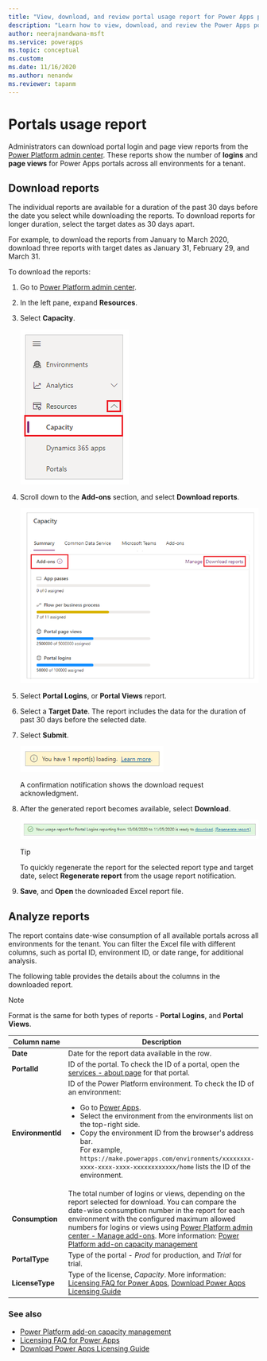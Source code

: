 ```yaml
---
title: "View, download, and review portal usage report for Power Apps portals | MicrosoftDocs"
description: "Learn how to view, download, and review the Power Apps portals usage report from the Power Platform admin center."
author: neerajnandwana-msft
ms.service: powerapps
ms.topic: conceptual
ms.custom: 
ms.date: 11/16/2020
ms.author: nenandw
ms.reviewer: tapanm
---
```

 
# Portals usage report

Administrators can download portal login and page view reports from the [Power Platform admin center](https://admin.powerplatform.com). These reports show the number of **logins** and **page views** for Power Apps portals across all environments for a tenant.

## Download reports

The individual reports are available for a duration of the past 30 days before the date you select while downloading the reports. To download reports for longer duration, select the target dates as 30 days apart.

For example, to download the reports from January to March 2020, download three reports with target dates as January 31, February 29, and March 31.

To download the reports:

1. Go to [Power Platform admin center](https://admin.powerplatform.com).

1. In the left pane, expand **Resources**.

1. Select **Capacity**.

    ![Capacity](media/portal-usage-reports/select-capacity.png "Capacity")

1. Scroll down to the **Add-ons** section, and select **Download reports**.

    ![Add-ons](media/portal-usage-reports/summary-add-ons.png "Add-ons")

1. Select **Portal Logins**, or **Portal Views** report.

1. Select a **Target Date**. The report includes the data for the duration of past 30 days before the selected date.

1. Select **Submit**.

    ![Confirmation for the request](media/portal-usage-reports/confirmation.png "Confirmation for the request")

    A confirmation notification shows the download request acknowledgment.

1. After the generated report becomes available, select **Download**.

    ![Download report](media/portal-usage-reports/download-notification.png "Download report")

    > [!TIP]
    > To quickly regenerate the report for the selected report type and target date, select **Regenerate report** from the usage report notification.

1. **Save**, and **Open** the downloaded Excel report file.

## Analyze reports

The report contains date-wise consumption of all available portals across all environments for the tenant. You can filter the Excel file with different columns, such as portal ID, environment ID, or date range, for additional analysis.

The following table provides the details about the columns in the downloaded report.

> [!NOTE]
> Format is the same for both types of reports - **Portal Logins**, and **Portal Views**.

| Column name | Description |
| - | - |
| **Date** | Date for the report data available in the row. |
| **PortalId** | ID of the portal. To check the ID of a portal, open the [services - about page](clear-server-side-cache.md) for that portal. |
| **EnvironmentId** | ID of the Power Platform environment. To check the ID of an environment: <ul> <li> Go to [Power Apps](https://make.powerapps.com). </li> <li> Select the environment from the environments list on the top-right side. </li> <li> Copy the environment ID from the browser's address bar. <br> For example, `https://make.powerapps.com/environments/xxxxxxxx-xxxx-xxxx-xxxx-xxxxxxxxxxxx/home` lists the ID of the environment. </li> </ul> |
| **Consumption** | The total number of logins or views, depending on the report selected for download. You can compare the date-wise consumption number in the report for each environment with the configured maximum allowed numbers for logins or views using [Power Platform admin center - Manage add-ons](https://admin.powerplatform.microsoft.com/resources/capacity#add-ons). More information: [Power Platform add-on capacity management](https://docs.microsoft.com/power-platform/admin/capacity-add-on) |
| **PortalType** | Type of the portal - *Prod* for production, and *Trial* for trial. |
| **LicenseType** | Type of the license, *Capacity*. More information: [Licensing FAQ for Power Apps](https://docs.microsoft.com/power-platform/admin/powerapps-flow-licensing-faq#portals), [Download Power Apps Licensing Guide](https://go.microsoft.com/fwlink/?linkid=2085130)

### See also

- [Power Platform add-on capacity management](https://docs.microsoft.com/power-platform/admin/capacity-add-on)
- [Licensing FAQ for Power Apps](https://docs.microsoft.com/power-platform/admin/powerapps-flow-licensing-faq#portals)
- [Download Power Apps Licensing Guide](https://go.microsoft.com/fwlink/?linkid=2085130)
